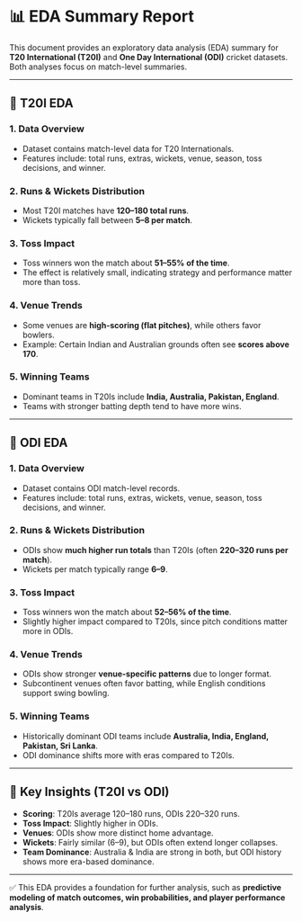# 📊 EDA Summary Report

This document provides an exploratory data analysis (EDA) summary for **T20 International (T20I)** and **One Day International (ODI)** cricket datasets.  
Both analyses focus on match-level summaries.

---

## 🏏 T20I EDA

### 1. Data Overview
- Dataset contains match-level data for T20 Internationals.
- Features include: total runs, extras, wickets, venue, season, toss decisions, and winner.

### 2. Runs & Wickets Distribution
- Most T20I matches have **120–180 total runs**.
- Wickets typically fall between **5–8 per match**.

### 3. Toss Impact
- Toss winners won the match about **51–55% of the time**.
- The effect is relatively small, indicating strategy and performance matter more than toss.

### 4. Venue Trends
- Some venues are **high-scoring (flat pitches)**, while others favor bowlers.
- Example: Certain Indian and Australian grounds often see **scores above 170**.

### 5. Winning Teams
- Dominant teams in T20Is include **India, Australia, Pakistan, England**.
- Teams with stronger batting depth tend to have more wins.

---

## 🏏 ODI EDA

### 1. Data Overview
- Dataset contains ODI match-level records.
- Features include: total runs, extras, wickets, venue, season, toss decisions, and winner.

### 2. Runs & Wickets Distribution
- ODIs show **much higher run totals** than T20Is (often **220–320 runs per match**).
- Wickets per match typically range **6–9**.

### 3. Toss Impact
- Toss winners won the match about **52–56% of the time**.
- Slightly higher impact compared to T20Is, since pitch conditions matter more in ODIs.

### 4. Venue Trends
- ODIs show stronger **venue-specific patterns** due to longer format.
- Subcontinent venues often favor batting, while English conditions support swing bowling.

### 5. Winning Teams
- Historically dominant ODI teams include **Australia, India, England, Pakistan, Sri Lanka**.
- ODI dominance shifts more with eras compared to T20Is.

---

## 📌 Key Insights (T20I vs ODI)
- **Scoring**: T20Is average 120–180 runs, ODIs 220–320 runs.  
- **Toss Impact**: Slightly higher in ODIs.  
- **Venues**: ODIs show more distinct home advantage.  
- **Wickets**: Fairly similar (6–9), but ODIs often extend longer collapses.  
- **Team Dominance**: Australia & India are strong in both, but ODI history shows more era-based dominance.

---

✅ This EDA provides a foundation for further analysis, such as **predictive modeling of match outcomes, win probabilities, and player performance analysis**.
